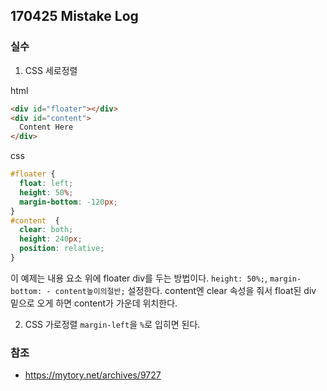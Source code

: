 ## 170425 Mistake Log

### 실수
1. CSS 세로정렬

html
~~~html
<div id="floater"></div>
<div id="content">
  Content Here    
</div>
~~~

css
~~~Css
#floater {
  float: left; 
  height: 50%; 
  margin-bottom: -120px;
}
#content  {
  clear: both; 
  height: 240px; 
  position: relative;
}
~~~

이 예제는 내용 요소 위에 floater div를 두는 방법이다. `height: 50%;`, `margin-bottom: - content높이의절반;` 설정한다. content엔 clear 속성을 줘서 float된 div 밑으로 오게 하면 content가 가운데 위치한다.

2. CSS 가로정렬
   `margin-left`을 `%`로 입히면 된다.


### 참조
- https://mytory.net/archives/9727